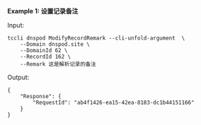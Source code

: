 **Example 1: 设置记录备注**



Input: 

```
tccli dnspod ModifyRecordRemark --cli-unfold-argument  \
    --Domain dnspod.site \
    --DomainId 62 \
    --RecordId 162 \
    --Remark 这是解析记录的备注
```

Output: 
```
{
    "Response": {
        "RequestId": "ab4f1426-ea15-42ea-8183-dc1b44151166"
    }
}
```

